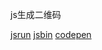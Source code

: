 js生成二维码

[jsrun](http://jsrun.net/CWyKp/)
[jsbin](https://output.jsbin.com/sacunit)
[codepen](https://codepen.io/gzwawj/pen/JqZbBR)
